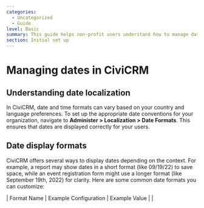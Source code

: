 ```yaml
---
categories:
  - Uncategorized
  - Guide
level: Basic
summary: This guide helps non-profit users understand how to manage dates in CiviCRM, including localization, display formats, input fields, and preferences.
section: Initial set up
---
```


# Managing dates in CiviCRM

## Understanding date localization

In CiviCRM, date and time formats can vary based on your country and language preferences. To set up the appropriate date conventions for your organization, navigate to **Administer > Localization > Date Formats**. This ensures that dates are displayed correctly for your users.

## Date display formats

CiviCRM offers several ways to display dates depending on the context. For example, a report may show dates in a short format (like 09/19/22) to save space, while an event registration form might use a longer format (like September 19th, 2022) for clarity. Here are some common date formats you can customize:

| Format Name               | Example Configuration         | Example Value                   |
|
